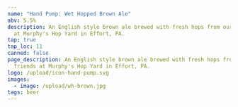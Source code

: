 ```yaml
---
name: "Hand Pump: Wet Hopped Brown Ale"
abv: 5.5%
description: An English style brown ale brewed with fresh hops from our friends
  at Murphy's Hop Yard in Effort, PA.
tap: true
tap_loc: 11
canned: false
page_description: An English style brown ale brewed with fresh hops from our
  friends at Murphy's Hop Yard in Effort, PA.
logo: /upload/icon-hand-pump.svg
images:
  - image: /upload/wh-brown.jpg
tags: beer
---
```

